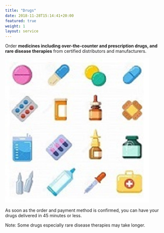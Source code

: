 ```yaml
---
title: "Drugs"
date: 2018-11-28T15:14:41+20:00  
featured: true
weight: 1
layout: service
---
```


Order **medicines including over-the-counter and prescription drugs, and rare disease therapies** from certified distributors and manufacturers.


![Pharm drugs](/images/illustrations/pharm-drugs.jpg)


As soon as the order and payment method is confirmed, you can have your drugs delivered in 45 minutes or less. 

Note: Some drugs especially rare disease therapies may take longer. 
